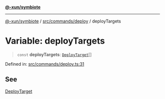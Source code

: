 [**@-xun/symbiote**](../../../../README.md)

***

[@-xun/symbiote](../../../../README.md) / [src/commands/deploy](../README.md) / deployTargets

# Variable: deployTargets

> `const` **deployTargets**: [`DeployTarget`](../enumerations/DeployTarget.md)[]

Defined in: [src/commands/deploy.ts:31](https://github.com/Xunnamius/symbiote/blob/83ef2df2474c2254d82f0b3ae0574d283c20aaeb/src/commands/deploy.ts#L31)

## See

[DeployTarget](../enumerations/DeployTarget.md)
